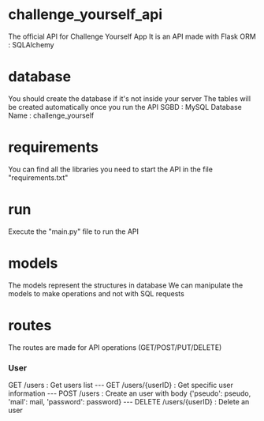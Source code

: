 # challenge_yourself_api
The official API for Challenge Yourself App
It is an API made with Flask
ORM : SQLAlchemy

# database
You should create the database if it's not inside your server
The tables will be created automatically once you run the API
SGBD : MySQL
Database Name : challenge_yourself

# requirements
You can find all the libraries you need to start the API in the file "requirements.txt"

# run
Execute the "main.py" file to run the API

# models
The models represent the structures in database
We can manipulate the models to make operations and not with SQL requests

# routes
The routes are made for API operations (GET/POST/PUT/DELETE)

### User
GET /users : Get users list ---
GET /users/{userID} : Get specific user information ---
POST /users : Create an user with body {'pseudo': pseudo, 'mail': mail, 'password': password} ---
DELETE /users/{userID} : Delete an user
